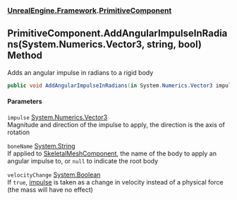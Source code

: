 ### [UnrealEngine.Framework](./UnrealEngine-Framework.md 'UnrealEngine.Framework').[PrimitiveComponent](./PrimitiveComponent.md 'UnrealEngine.Framework.PrimitiveComponent')
## PrimitiveComponent.AddAngularImpulseInRadians(System.Numerics.Vector3, string, bool) Method
Adds an angular impulse in radians to a rigid body  
```csharp
public void AddAngularImpulseInRadians(in System.Numerics.Vector3 impulse, string boneName=null, bool velocityChange=false);
```
#### Parameters
<a name='UnrealEngine-Framework-PrimitiveComponent-AddAngularImpulseInRadians(System-Numerics-Vector3_string_bool)-impulse'></a>
`impulse` [System.Numerics.Vector3](https://docs.microsoft.com/en-us/dotnet/api/System.Numerics.Vector3 'System.Numerics.Vector3')  
Magnitude and direction of the impulse to apply, the direction is the axis of rotation  
  
<a name='UnrealEngine-Framework-PrimitiveComponent-AddAngularImpulseInRadians(System-Numerics-Vector3_string_bool)-boneName'></a>
`boneName` [System.String](https://docs.microsoft.com/en-us/dotnet/api/System.String 'System.String')  
If applied to [SkeletalMeshComponent](./SkeletalMeshComponent.md 'UnrealEngine.Framework.SkeletalMeshComponent'), the name of the body to apply an angular impulse to, or `null` to indicate the root body  
  
<a name='UnrealEngine-Framework-PrimitiveComponent-AddAngularImpulseInRadians(System-Numerics-Vector3_string_bool)-velocityChange'></a>
`velocityChange` [System.Boolean](https://docs.microsoft.com/en-us/dotnet/api/System.Boolean 'System.Boolean')  
If `true`, [impulse](#UnrealEngine-Framework-PrimitiveComponent-AddAngularImpulseInRadians(System-Numerics-Vector3_string_bool)-impulse 'UnrealEngine.Framework.PrimitiveComponent.AddAngularImpulseInRadians(System.Numerics.Vector3, string, bool).impulse') is taken as a change in velocity instead of a physical force (the mass will have no effect)  
  
